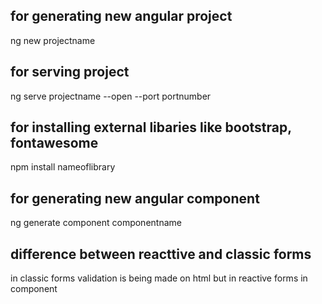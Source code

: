 ## for generating new angular project

ng new projectname

## for serving project

ng serve projectname --open --port portnumber

## for installing external libaries like bootstrap, fontawesome

npm install nameoflibrary

## for generating new angular component

ng generate component componentname

## difference between reacttive and classic forms

in classic forms validation is being made on html but in reactive forms
in component
